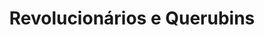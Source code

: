 ---
ref: sol-030-0195
title: ["Revolucionários e Querubins"]
author_name: ["Nuno Amorim"]
publisher: ["Afrodite"]
year: "y1977"
origin: ["Portugal"]
formats: ["book, book-cover"]
disciplines: ["graphic-design"]
tags:
layout: artifact
status: ["scan"]
published: false
int_published: false
image_count:
date_added: 2023-06-16
batch:
---
